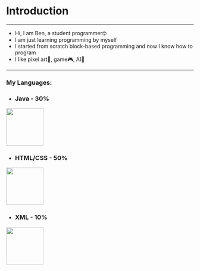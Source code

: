 # Introduction
---
- Hi, I am Ben, a student programmer🤓
- I am just learning programming by myself
- I started from scratch block-based programming and now I know how to program
- I like pixel art🎨, game🎮, AI🤖
---
### My Languages:
- ### Java - 30%
<a href='https://www.linkpicture.com/view.php?img=LPic63aadc5c13fa42004653101'><img src='https://www.linkpicture.com/q/IMG_20221227_195115.jpg' type='image' width="100"></a>
- ### HTML/CSS - 50%
<a href='https://www.linkpicture.com/view.php?img=LPic63aae76db9e121078543631'><img src='https://www.linkpicture.com/q/1_lJ32Bl-lHWmNMUSiSq17gQ.png' type='image' width="100"></a>
- ### XML - 10%
<a href='https://www.linkpicture.com/view.php?img=LPic63aae83d7586b1584824922'><img src='https://www.linkpicture.com/q/0a283783146fdc9cfecb98c0d4756757.png' type='image' width="100"></a>
